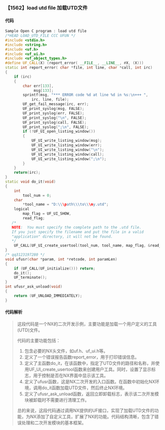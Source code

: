 ### 【1562】load utd file 加载UTD文件

#### 代码

```cpp
Sample Open C program : load utd file
/*HEAD LOAD_UTD_FILE CCC UFUN */
#include <stdio.h>
#include <string.h>
#include <uf.h>
#include <uf_ui.h>
#include <uf_object_types.h>
#define UF_CALL(X) (report_error( __FILE__, __LINE__, #X, (X)))
static int report_error( char *file, int line, char *call, int irc)
{
    if (irc)
    {
        char err[133],
             msg[133];
        sprintf(msg, "*** ERROR code %d at line %d in %s:\n+++ ",
            irc, line, file);
        UF_get_fail_message(irc, err);
        UF_print_syslog(msg, FALSE);
        UF_print_syslog(err, FALSE);
        UF_print_syslog("\n", FALSE);
        UF_print_syslog(call, FALSE);
        UF_print_syslog(";\n", FALSE);
        if (!UF_UI_open_listing_window())
        {
            UF_UI_write_listing_window(msg);
            UF_UI_write_listing_window(err);
            UF_UI_write_listing_window("\n");
            UF_UI_write_listing_window(call);
            UF_UI_write_listing_window(";\n");
        }
    }
    return(irc);
}
static void do_it(void)
{
    int
        tool_num = 0;
    char
        *tool_name = "D:\\\path\\\to\\\my.utd";
    logical
        map_flag = UF_UI_SHOW,
        read_flag;
   /*
   NOTE:  You must specify the complete path to the .utd file.
   If you just specify the filename and put the file in a valid
   "application" directory, it will not be found.
   */
    UF_CALL(UF_UI_create_usertool(tool_num, tool_name, map_flag, &read_flag));
}
/* qq3123197280 */
void ufusr(char *param, int *retcode, int paramLen)
{
    if (UF_CALL(UF_initialize())) return;
    do_it();
    UF_terminate();
}
int ufusr_ask_unload(void)
{
    return (UF_UNLOAD_IMMEDIATELY);
}

```

#### 代码解析

> 这段代码是一个NX的二次开发示例，主要功能是加载一个用户定义的工具(UTD)文件。
>
> 代码的主要功能包括：
>
> 1. 包含必要的NX头文件，如uf.h、uf_ui.h等。
> 2. 定义了一个错误报告函数report_error，用于打印错误信息。
> 3. 定义了主函数do_it，在该函数中，指定了UTD文件的路径和名称，并使用UF_UI_create_usertool函数来创建用户工具。同时，设置了显示标志，用于控制是否在NX界面中显示该工具。
> 4. 定义了ufusr函数，这是NX二次开发的入口函数。在函数中初始化NX环境，调用do_it函数加载UTD文件，然后终止NX环境。
> 5. 定义了ufusr_ask_unload函数，返回立即卸载标志，表示该二次开发模块被卸载时不需要进行清理工作。
>
> 总的来说，这段代码通过调用NX提供的UF接口，实现了加载UTD文件的功能，为NX添加了自定义工具，扩展了NX的功能。代码结构清晰，包含了错误处理和二次开发模块的基本框架。
>
